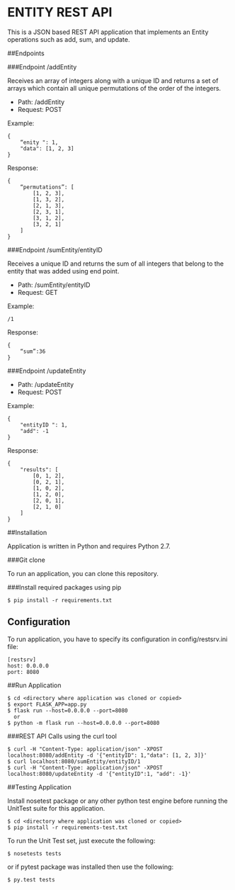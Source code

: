 ENTITY REST API
===============


This is a JSON based REST API application that implements an Entity operations such as add, sum, and update.

##Endpoints

###Endpoint /addEntity

Receives an array of integers along with a unique ID and returns a set of arrays which contain all unique permutations of the order of the integers.

- Path: /addEntity
- Request: POST

Example:


    {
        “enity ": 1,
        "data": [1, 2, 3]
    }


Response:


    {
        “permutations”: [
            [1, 2, 3],
            [1, 3, 2],
            [2, 1, 3],
            [2, 3, 1],
            [3, 1, 2],
            [3, 2, 1]
        ]
    }


###Endpoint /sumEntity/entityID

Receives a unique ID and returns the sum of all integers that belong to the entity that was added using end point.

- Path: /sumEntity/entityID
- Request: GET

Example:


    /1


Response:


    {
        “sum”:36
    }


###Endpoint /updateEntity

- Path: /updateEntity
- Request: POST

Example:


    {
        "entityID ": 1,
        "add": -1
    }


Response:


    {
        "results": [
            [0, 1, 2],
            [0, 2, 1],
            [1, 0, 2],
            [1, 2, 0],
            [2, 0, 1],
            [2, 1, 0]
        ]
    }


##Installation

Application is written in Python and requires Python 2.7.

###Git clone

To run an application, you can clone this repository.

###Install required packages using pip


    $ pip install -r requirements.txt


## Configuration

To run application, you have to specify its configuration in config/restsrv.ini file:


    [restsrv]
    host: 0.0.0.0
    port: 8080


##Run Application


    $ cd <directory where application was cloned or copied>
    $ export FLASK_APP=app.py
    $ flask run --host=0.0.0.0 --port=8080
      or
    $ python -m flask run --host=0.0.0.0 --port=8080


###REST API Calls using the curl tool


    $ curl -H "Content-Type: application/json" -XPOST localhost:8080/addEntity -d '{"entityID": 1,"data": [1, 2, 3]}'
    $ curl localhost:8080/sumEntity/entityID/1
    $ curl -H "Content-Type: application/json" -XPOST localhost:8080/updateEntity -d '{"entityID":1, "add": -1}'


##Testing Application

Install nosetest package or any other python test engine before running the UnitTest suite for this application.

    $ cd <directory where application was cloned or copied>
    $ pip install -r requirements-test.txt


To run the Unit Test set, just execute the following:


    $ nosetests tests


or if pytest package was installed then use the following:


    $ py.test tests




